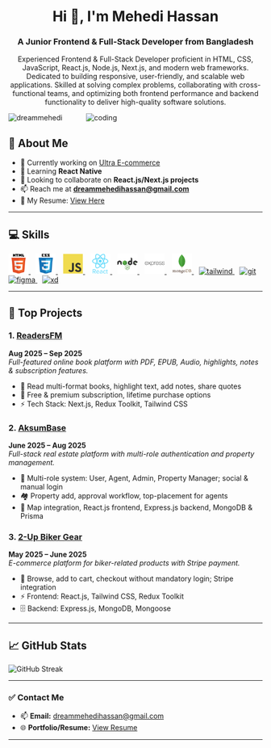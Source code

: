 <h1 align="center">Hi 👋, I'm Mehedi Hassan</h1>
<h3 align="center">A Junior Frontend & Full-Stack Developer from Bangladesh</h3>
<p align="center">Experienced Frontend & Full-Stack Developer proficient in HTML, CSS, JavaScript, React.js, Node.js, Next.js, and modern web frameworks. Dedicated to building responsive, user-friendly, and scalable web applications. Skilled at solving complex problems, collaborating with cross-functional teams, and optimizing both frontend performance and backend functionality to deliver high-quality software solutions.</p>

<img src="https://i.ibb.co/QNqMszv/Animation-1718013791408.gif" alt="coding" align="right" width="350" />
<p align="left"> <img src="https://komarev.com/ghpvc/?username=dreammehedi&label=Profile%20views&color=0e75b6&style=flat" alt="dreammehedi" /> </p>


## 🌱 About Me
- 🔭 Currently working on [Ultra E-commerce](https://e-commerce-ultra-byte.vercel.app/)  
- 🌱 Learning **React Native**  
- 👯 Looking to collaborate on **React.js/Next.js projects**  
- 📫 Reach me at **dreammehedihassan@gmail.com**  
- 📄 My Resume: [View Here](https://drive.google.com/file/d/1skAkbb5Wd4xI-hogB5nupKO_z8FLUVK3/view?usp=drive_link)  

---
## 💻 Skills
<p align="left"> 
  <a href="https://www.w3schools.com/html/" target="_blank" style="margin-right:10px;"> 
    <img src="https://raw.githubusercontent.com/devicons/devicon/master/icons/html5/html5-original-wordmark.svg" alt="html5" width="40" height="40"/> 
  </a>
  <a href="https://www.w3schools.com/css/" target="_blank" style="margin-right:10px;"> 
    <img src="https://raw.githubusercontent.com/devicons/devicon/master/icons/css3/css3-original-wordmark.svg" alt="css3" width="40" height="40"/> 
  </a>
  <a href="https://developer.mozilla.org/en-US/docs/Web/JavaScript" target="_blank" style="margin-right:10px;"> 
    <img src="https://raw.githubusercontent.com/devicons/devicon/master/icons/javascript/javascript-original.svg" alt="javascript" width="40" height="40"/> 
  </a>
  <a href="https://reactjs.org/" target="_blank" style="margin-right:10px;"> 
    <img src="https://raw.githubusercontent.com/devicons/devicon/master/icons/react/react-original-wordmark.svg" alt="react" width="40" height="40"/> 
  </a>
  <a href="https://nodejs.org" target="_blank" style="margin-right:10px;"> 
    <img src="https://raw.githubusercontent.com/devicons/devicon/master/icons/nodejs/nodejs-original-wordmark.svg" alt="nodejs" width="40" height="40"/> 
  </a>
  <a href="https://expressjs.com" target="_blank" style="margin-right:10px;"> 
    <img src="https://raw.githubusercontent.com/devicons/devicon/master/icons/express/express-original-wordmark.svg" alt="express" width="40" height="40"/> 
  </a>
  <a href="https://www.mongodb.com/" target="_blank" style="margin-right:10px;"> 
    <img src="https://raw.githubusercontent.com/devicons/devicon/master/icons/mongodb/mongodb-original-wordmark.svg" alt="mongodb" width="40" height="40"/> 
  </a>
  <a href="https://www.tailwindcss.com/" target="_blank" style="margin-right:10px;"> 
    <img src="https://www.vectorlogo.zone/logos/tailwindcss/tailwindcss-icon.svg" alt="tailwind" width="40" height="40"/> 
  </a>
  <a href="https://git-scm.com/" target="_blank" style="margin-right:10px;"> 
    <img src="https://raw.githubusercontent.com/devicons/devicon/master/icons/git/git-scm-icon.svg" alt="git" width="40" height="40"/> 
  </a>
  <a href="https://www.figma.com/" target="_blank" style="margin-right:10px;"> 
    <img src="https://www.vectorlogo.zone/logos/figma/figma-icon.svg" alt="figma" width="40" height="40"/> 
  </a>
  <a href="https://www.adobe.com/products/xd.html" target="_blank" style="margin-right:10px;"> 
    <img src="https://cdn.worldvectorlogo.com/logos/adobe-xd.svg" alt="xd" width="40" height="40"/> 
  </a>
</p>

---

## 📌 Top Projects

### 1. [ReadersFM](https://readersfm.com/)
**Aug 2025 – Sep 2025**  
*Full-featured online book platform with PDF, EPUB, Audio, highlights, notes & subscription features.*

- 📖 Read multi-format books, highlight text, add notes, share quotes  
- 🔑 Free & premium subscription, lifetime purchase options  
- ⚡ Tech Stack: Next.js, Redux Toolkit, Tailwind CSS  

### 2. [AksumBase](https://aksumbase.com/)
**June 2025 – Aug 2025**  
*Full-stack real estate platform with multi-role authentication and property management.*

- 🔑 Multi-role system: User, Agent, Admin, Property Manager; social & manual login  
- 🏘 Property add, approval workflow, top-placement for agents  
- 📍 Map integration, React.js frontend, Express.js backend, MongoDB & Prisma  

### 3. [2-Up Biker Gear](https://2up-biker-gear-frontend-three.vercel.app/)
**May 2025 – June 2025**  
*E-commerce platform for biker-related products with Stripe payment.*

- 🛒 Browse, add to cart, checkout without mandatory login; Stripe integration  
- ⚡ Frontend: React.js, Tailwind CSS, Redux Toolkit  
- 🗄 Backend: Express.js, MongoDB, Mongoose  

---

## 📈 GitHub Stats
![GitHub Streak](https://github-readme-streak-stats.herokuapp.com/?user=dreammehedi&)

---

### ✅ Contact Me
- 📫 **Email:** dreammehedihassan@gmail.com  
- 🌐 **Portfolio/Resume:** [View Resume](https://drive.google.com/file/d/1TpuC6q0v_7p7Ry7CGanx2hiyMcOFfTXs/view)

---
